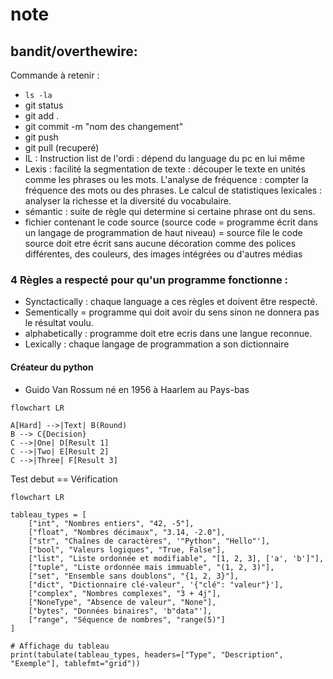 # note
## bandit/overthewire: 
Commande à retenir :
* `ls -la`
*  git status
*  git add .
*  git commit -m "nom des changement"
*  git push
*  git pull (recuperé)
*  IL : Instruction list de l'ordi : dépend du language du pc en lui même
*  Lexis : facilité la segmentation de texte : découper le texte en unités comme les phrases ou les mots.
L'analyse de fréquence : compter la fréquence des mots ou des phrases.
Le calcul de statistiques lexicales : analyser la richesse et la diversité du vocabulaire.
* sémantic : suite de règle qui determine si certaine phrase ont du sens.
* fichier contenant le code source (source code = programme écrit dans un langage de programmation de haut niveau) = source file
  le code source doit etre écrit sans aucune décoration comme des polices différentes, des couleurs, des images intégrées ou d'autres médias
### 4 Règles a respecté pour qu'un programme fonctionne :

* Synctactically : chaque language a ces règles et doivent être respecté.
* Sementically = programme qui doit avoir du sens sinon ne donnera pas le résultat voulu.
* alphabetically : programme doit etre ecris dans une langue reconnue.
* Lexically : ​chaque langage de programmation a son dictionnaire
#### Créateur du python
* Guido Van Rossum né en 1956 à Haarlem au Pays-bas 


```mermaid
flowchart LR

A[Hard] -->|Text| B(Round)
B --> C{Decision}
C -->|One| D[Result 1]
C -->|Two| E[Result 2]
C -->|Three| F[Result 3]
```
Test debut
== Vérification

```tabulate
flowchart LR

tableau_types = [
    ["int", "Nombres entiers", "42, -5"],
    ["float", "Nombres décimaux", "3.14, -2.0"],
    ["str", "Chaînes de caractères", '"Python", "Hello"'],
    ["bool", "Valeurs logiques", "True, False"],
    ["list", "Liste ordonnée et modifiable", "[1, 2, 3], ['a', 'b']"],
    ["tuple", "Liste ordonnée mais immuable", "(1, 2, 3)"],
    ["set", "Ensemble sans doublons", "{1, 2, 3}"],
    ["dict", "Dictionnaire clé-valeur", '{"clé": "valeur"}'],
    ["complex", "Nombres complexes", "3 + 4j"],
    ["NoneType", "Absence de valeur", "None"],
    ["bytes", "Données binaires", 'b"data"'],
    ["range", "Séquence de nombres", "range(5)"]
]

# Affichage du tableau
print(tabulate(tableau_types, headers=["Type", "Description", "Exemple"], tablefmt="grid"))






